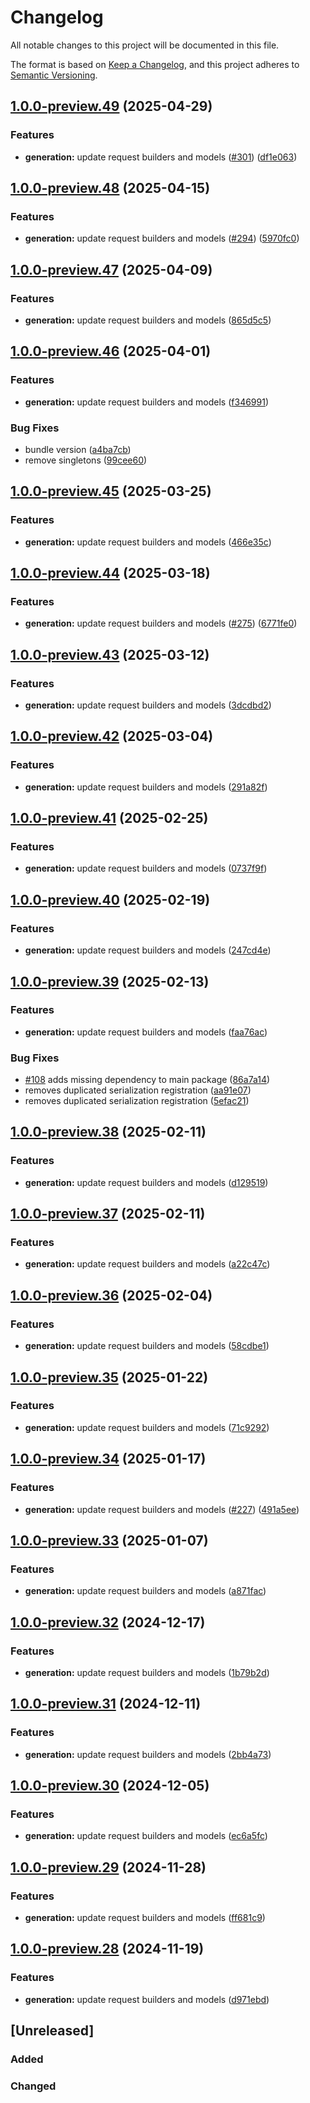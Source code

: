 # Changelog

All notable changes to this project will be documented in this file.

The format is based on [Keep a Changelog](https://keepachangelog.com/en/1.0.0/),
and this project adheres to [Semantic Versioning](https://semver.org/spec/v2.0.0.html).

## [1.0.0-preview.49](https://github.com/microsoftgraph/msgraph-beta-sdk-typescript/compare/v1.0.0-preview.48...v1.0.0-preview.49) (2025-04-29)


### Features

* **generation:** update request builders and models ([#301](https://github.com/microsoftgraph/msgraph-beta-sdk-typescript/issues/301)) ([df1e063](https://github.com/microsoftgraph/msgraph-beta-sdk-typescript/commit/df1e0635c80b78938fd9e1efb9eb6b93a9d3291d))

## [1.0.0-preview.48](https://github.com/microsoftgraph/msgraph-beta-sdk-typescript/compare/v1.0.0-preview.47...v1.0.0-preview.48) (2025-04-15)


### Features

* **generation:** update request builders and models ([#294](https://github.com/microsoftgraph/msgraph-beta-sdk-typescript/issues/294)) ([5970fc0](https://github.com/microsoftgraph/msgraph-beta-sdk-typescript/commit/5970fc0d421b648bcab1cf4575320b71bb717d0d))

## [1.0.0-preview.47](https://github.com/microsoftgraph/msgraph-beta-sdk-typescript/compare/v1.0.0-preview.46...v1.0.0-preview.47) (2025-04-09)


### Features

* **generation:** update request builders and models ([865d5c5](https://github.com/microsoftgraph/msgraph-beta-sdk-typescript/commit/865d5c5d46082528ff5f4270b584cbef8c06494e))

## [1.0.0-preview.46](https://github.com/microsoftgraph/msgraph-beta-sdk-typescript/compare/v1.0.0-preview.45...v1.0.0-preview.46) (2025-04-01)


### Features

* **generation:** update request builders and models ([f346991](https://github.com/microsoftgraph/msgraph-beta-sdk-typescript/commit/f3469912bf5f3a761638e02eb2b94a17e8e97ac1))


### Bug Fixes

* bundle version ([a4ba7cb](https://github.com/microsoftgraph/msgraph-beta-sdk-typescript/commit/a4ba7cb615d0a1376575ad41c527a6a53290bd86))
* remove singletons ([99cee60](https://github.com/microsoftgraph/msgraph-beta-sdk-typescript/commit/99cee600eb1decd8fcae8e4d9ee29ff2ee38af9f))

## [1.0.0-preview.45](https://github.com/microsoftgraph/msgraph-beta-sdk-typescript/compare/v1.0.0-preview.44...v1.0.0-preview.45) (2025-03-25)


### Features

* **generation:** update request builders and models ([466e35c](https://github.com/microsoftgraph/msgraph-beta-sdk-typescript/commit/466e35c74d7be7ba6fd25dc9130c2e979b341606))

## [1.0.0-preview.44](https://github.com/microsoftgraph/msgraph-beta-sdk-typescript/compare/v1.0.0-preview.43...v1.0.0-preview.44) (2025-03-18)


### Features

* **generation:** update request builders and models ([#275](https://github.com/microsoftgraph/msgraph-beta-sdk-typescript/issues/275)) ([6771fe0](https://github.com/microsoftgraph/msgraph-beta-sdk-typescript/commit/6771fe0eb73994369f94fc4f808a9d22b4620d88))

## [1.0.0-preview.43](https://github.com/microsoftgraph/msgraph-beta-sdk-typescript/compare/v1.0.0-preview.42...v1.0.0-preview.43) (2025-03-12)


### Features

* **generation:** update request builders and models ([3dcdbd2](https://github.com/microsoftgraph/msgraph-beta-sdk-typescript/commit/3dcdbd2946cdb940de6c064ee2ac02b62c765a66))

## [1.0.0-preview.42](https://github.com/microsoftgraph/msgraph-beta-sdk-typescript/compare/v1.0.0-preview.41...v1.0.0-preview.42) (2025-03-04)


### Features

* **generation:** update request builders and models ([291a82f](https://github.com/microsoftgraph/msgraph-beta-sdk-typescript/commit/291a82f9c475fac44758d113867657f04233d36d))

## [1.0.0-preview.41](https://github.com/microsoftgraph/msgraph-beta-sdk-typescript/compare/v1.0.0-preview.40...v1.0.0-preview.41) (2025-02-25)


### Features

* **generation:** update request builders and models ([0737f9f](https://github.com/microsoftgraph/msgraph-beta-sdk-typescript/commit/0737f9f24a1224d0c4f85993e941f13b97f5b9ff))

## [1.0.0-preview.40](https://github.com/microsoftgraph/msgraph-beta-sdk-typescript/compare/v1.0.0-preview.39...v1.0.0-preview.40) (2025-02-19)


### Features

* **generation:** update request builders and models ([247cd4e](https://github.com/microsoftgraph/msgraph-beta-sdk-typescript/commit/247cd4ea8a6aa98b4ff2543e363c52dc6bd09d2b))

## [1.0.0-preview.39](https://github.com/microsoftgraph/msgraph-beta-sdk-typescript/compare/v1.0.0-preview.38...v1.0.0-preview.39) (2025-02-13)


### Features

* **generation:** update request builders and models ([faa76ac](https://github.com/microsoftgraph/msgraph-beta-sdk-typescript/commit/faa76ac221016419325cd7e11cd7c03076e5f372))


### Bug Fixes

* [#108](https://github.com/microsoftgraph/msgraph-beta-sdk-typescript/issues/108) adds missing dependency to main package ([86a7a14](https://github.com/microsoftgraph/msgraph-beta-sdk-typescript/commit/86a7a149a0e387b36f4ef74fa68e91c54a5c6c3b))
* removes duplicated serialization registration ([aa91e07](https://github.com/microsoftgraph/msgraph-beta-sdk-typescript/commit/aa91e073337956556cae387d1b159a4ed34048d4))
* removes duplicated serialization registration ([5efac21](https://github.com/microsoftgraph/msgraph-beta-sdk-typescript/commit/5efac21a37a258bf3fa96e68ff9c7d9555ebdb40))

## [1.0.0-preview.38](https://github.com/microsoftgraph/msgraph-beta-sdk-typescript/compare/v1.0.0-preview.37...v1.0.0-preview.38) (2025-02-11)


### Features

* **generation:** update request builders and models ([d129519](https://github.com/microsoftgraph/msgraph-beta-sdk-typescript/commit/d129519b82d2937cbc140442b39e6e8ac995b94c))

## [1.0.0-preview.37](https://github.com/microsoftgraph/msgraph-beta-sdk-typescript/compare/v1.0.0-preview.36...v1.0.0-preview.37) (2025-02-11)


### Features

* **generation:** update request builders and models ([a22c47c](https://github.com/microsoftgraph/msgraph-beta-sdk-typescript/commit/a22c47c679c82fb72f177ba1287913ae378eac99))

## [1.0.0-preview.36](https://github.com/microsoftgraph/msgraph-beta-sdk-typescript/compare/v1.0.0-preview.35...v1.0.0-preview.36) (2025-02-04)


### Features

* **generation:** update request builders and models ([58cdbe1](https://github.com/microsoftgraph/msgraph-beta-sdk-typescript/commit/58cdbe1452b689e780a6752181aea11d263a90f2))

## [1.0.0-preview.35](https://github.com/microsoftgraph/msgraph-beta-sdk-typescript/compare/v1.0.0-preview.34...v1.0.0-preview.35) (2025-01-22)


### Features

* **generation:** update request builders and models ([71c9292](https://github.com/microsoftgraph/msgraph-beta-sdk-typescript/commit/71c9292998007c93381682198ea3be12a0547e3c))

## [1.0.0-preview.34](https://github.com/microsoftgraph/msgraph-beta-sdk-typescript/compare/v1.0.0-preview.33...v1.0.0-preview.34) (2025-01-17)


### Features

* **generation:** update request builders and models ([#227](https://github.com/microsoftgraph/msgraph-beta-sdk-typescript/issues/227)) ([491a5ee](https://github.com/microsoftgraph/msgraph-beta-sdk-typescript/commit/491a5ee7003623d32ba1d0124dc9c2efa0d22352))

## [1.0.0-preview.33](https://github.com/microsoftgraph/msgraph-beta-sdk-typescript/compare/v1.0.0-preview.32...v1.0.0-preview.33) (2025-01-07)


### Features

* **generation:** update request builders and models ([a871fac](https://github.com/microsoftgraph/msgraph-beta-sdk-typescript/commit/a871facfc7a6119c6f7b4908aa578204c4acec4d))

## [1.0.0-preview.32](https://github.com/microsoftgraph/msgraph-beta-sdk-typescript/compare/v1.0.0-preview.31...v1.0.0-preview.32) (2024-12-17)


### Features

* **generation:** update request builders and models ([1b79b2d](https://github.com/microsoftgraph/msgraph-beta-sdk-typescript/commit/1b79b2d15fca9504d5e7e951af04f3e55776d282))

## [1.0.0-preview.31](https://github.com/microsoftgraph/msgraph-beta-sdk-typescript/compare/v1.0.0-preview.30...v1.0.0-preview.31) (2024-12-11)


### Features

* **generation:** update request builders and models ([2bb4a73](https://github.com/microsoftgraph/msgraph-beta-sdk-typescript/commit/2bb4a73034cc5bd32813f15c71bcc4997585ac18))

## [1.0.0-preview.30](https://github.com/microsoftgraph/msgraph-beta-sdk-typescript/compare/v1.0.0-preview.29...v1.0.0-preview.30) (2024-12-05)


### Features

* **generation:** update request builders and models ([ec6a5fc](https://github.com/microsoftgraph/msgraph-beta-sdk-typescript/commit/ec6a5fc4164bd009adb42a6718faac3ab0a993b3))

## [1.0.0-preview.29](https://github.com/microsoftgraph/msgraph-beta-sdk-typescript/compare/v1.0.0-preview.28...v1.0.0-preview.29) (2024-11-28)


### Features

* **generation:** update request builders and models ([ff681c9](https://github.com/microsoftgraph/msgraph-beta-sdk-typescript/commit/ff681c9d6c007d0ac5db06f4024e1227da75b01e))

## [1.0.0-preview.28](https://github.com/microsoftgraph/msgraph-beta-sdk-typescript/compare/v1.0.0-preview.27...v1.0.0-preview.28) (2024-11-19)


### Features

* **generation:** update request builders and models ([d971ebd](https://github.com/microsoftgraph/msgraph-beta-sdk-typescript/commit/d971ebdd26bf3251eea3cc60cc71ad4132a9d794))

## [Unreleased]

### Added

### Changed
